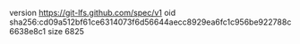 version https://git-lfs.github.com/spec/v1
oid sha256:cd09a512bf61ce6314073f6d56644aecc8929ea6fc1c956be922788c6638e8c1
size 6825
